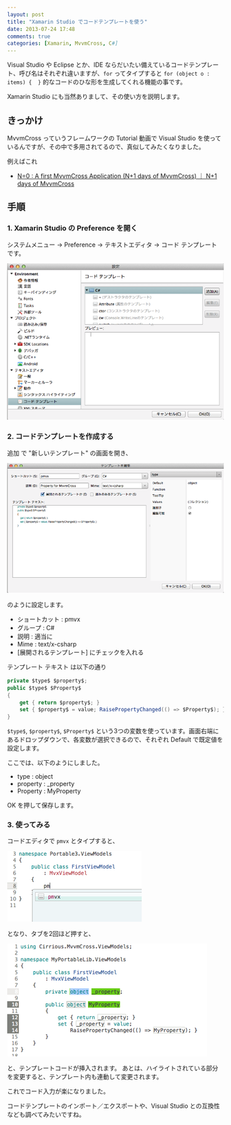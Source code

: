 ```yaml
---
layout: post
title: "Xamarin Studio でコードテンプレートを使う"
date: 2013-07-24 17:48
comments: true
categories: [Xamarin, MvvmCross, C#]
---
```

Visual Studio や Eclipse とか、IDE ならだいたい備えているコードテンプレート、呼び名はそれぞれ違いますが、``for`` ってタイプすると ``for (object o : items) {  }`` 的なコードのひな形を生成してくれる機能の事です。
<!--more-->

Xamarin Studio にも当然ありまして、その使い方を説明します。

## きっかけ

MvvmCross っていうフレームワークの Tutorial 動画で Visual Studio を使っているんですが、その中で多用されてるので、真似してみたくなりました。

例えばこれ

* [N=0 : A first MvvmCross Application (N+1 days of MvvmCross) ｜ N+1 days of MvvmCross](https://www.youtube.com/watch?v=_DHDMNB_IeY&list=PLR6WI6W1JdeYSXLbm58jwAKYT7RQR31-W&feature=player_detailpage&t=178)

## 手順

### 1. Xamarin Studio の Preference を開く

システムメニュー → Preference → テキストエディタ → コード テンプレート です。

![img1](/assets/images/posts/using_code_template_in_xamarin_studio_01.png)

###  2. コードテンプレートを作成する

追加 で "新しいテンプレート" の画面を開き、

![img2](/assets/images/posts/using_code_template_in_xamarin_studio_02.png)

のように設定します。

* ショートカット : pmvx
* グループ : C#
* 説明 : 適当に
* Mime : text/x-csharp
* [展開されるテンプレート] にチェックを入れる

テンプレート テキスト は以下の通り

```c#
private $type$ $property$;
public $type$ $Property$
{ 
	get { return $property$; }
	set { $property$ = value; RaisePropertyChanged(() => $Property$); }
}
```

``$type$``, ``$property$``, ``$Property$`` という3つの変数を使っています。画面右端にあるドロップダウンで、各変数が選択できるので、それぞれ Default で既定値を設定します。

ここでは、以下のようにしました。

* type : object
* property : _property
* Property : MyProperty

OK を押して保存します。

### 3.  使ってみる

コードエディタで ``pmvx`` とタイプすると、

![img2](/assets/images/posts/using_code_template_in_xamarin_studio_03.png)

となり、タブを2回ほど押すと、

![img2](/assets/images/posts/using_code_template_in_xamarin_studio_04.png)

と、テンプレートコードが挿入されます。
あとは、ハイライトされている部分を変更すると、テンプレート内も連動して変更されます。

これでコード入力が楽になりました。

コードテンプレートのインポート／エクスポートや、Visual Studio との互換性なども調べてみたいですね。
